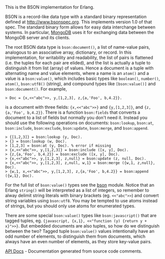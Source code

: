 This is the BSON implementation for Erlang.

BSON is a record-like data type with a standard binary representation defined at <http://www.bsonspec.org>. This implements version 1.0 of that spec. The standard binary form allows for easy data interchange between systems. In particular, [MongoDB](http://www.mongodb.org) uses it for exchanging data between the MongoDB server and its clients.

The root BSON data type is `bson:document()`, a list of name-value pairs, analogous to an associative array, dictionary, or record. In this implementation, for writability and readability, the list of pairs is flattened (i.e. the tuples for each pair are elided), and the list is actually a tuple to distinguish it from list (array) of values. Hence a document is a tuple with alternating name and value elements, where a name is an `atom()` and a value is a `bson:value()`, which includes basic types like `boolean()`, `number()`, `atom()`, `bson:utf8()` (string), and compound types like `[bson:value()]` and `bson:document()`. For example,

	> Doc = {x,<<"abc">>, y,[1,2,3], z,{a,'Foo', b,4.2}}.

is a document with three fields: `{x,<<"abc">>}` and `{y,[1,2,3]}`, and `{z,{a,'Foo', b,4.2}}`. There is a function `bson:fields` that converts a document to a list of fields but normally you don't need it. Instead you should use the following operations on documents: `bson:lookup`, `bson:at`, `bson:include`, `bson:exclude`, `bson:update`, `bson:merge`, and `bson:append`.

	> {[1,2,3]} = bson:lookup (y, Doc).
	> {} = bson:lookup (w, Doc).
	> [1,2,3] = bson:at (y, Doc). % error if missing
	> {x,<<"abc">>, y,[1,2,3]} = bson:include ([x, y], Doc).
	> {z,{a,'Foo', b,4.2}} = bson:exclude ([x, y], Doc).
	> {x,<<"abc">>, y,[1,2,3], z,null} = bson:update (z, null, Doc).
	> {x,<<"abc">>, y,[1,2,3], z,null, w,1} = bson:merge ({w,1, z,null}, Doc).
	> {w,1, x,<<"abc">>, y,[1,2,3], z,{a,'Foo', b,4.2}} = bson:append ({w,1}, Doc).

For the full list of `bson:value()` types see the [bson](http://github.com/mongodb/bson-erlang/blob/master/src/bson.erl) module. Notice that an Erlang `string()` will be interpreted as a list of integers, so remember to alway delimit string literals with binary brackets (eg. `<<"abc">>`) and convert string variables using `bson:utf8`. You may be tempted to use atoms instead of strings, but you should only use atoms for enumerated types.

There are some special `bson:value()` types like `bson:javascript()` that are tagged tuples, eg. `{javascript, {x,1}, <<"function (y) {return y + x}">>}`. But embedded documents are also tuples, so how do we distinguish between the two? Tagged tuple `bson:value()` values intentionally have an odd number of elements, to distinguish them from documents, which always have an even number of elements, as they store key-value pairs.

[API Docs](http://api.mongodb.org/erlang/bson/) - Documentation generated from source code comments.
